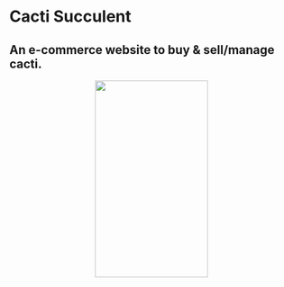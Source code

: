 # Cacti Succulent
## An e-commerce website to buy & sell/manage cacti.

<p align="center">
  <img height="350" width="200" src="https://github.com/saads2018/cacti.github.io/assets/71264405/28499831-3d45-4bba-8d13-da4e785dd168">
</p>

